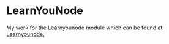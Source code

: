LearnYouNode
===============
My work for the Learnyounode module which can be found at <a href="https://github.com/rvagg/learnyounode">Learnyounode.</a>